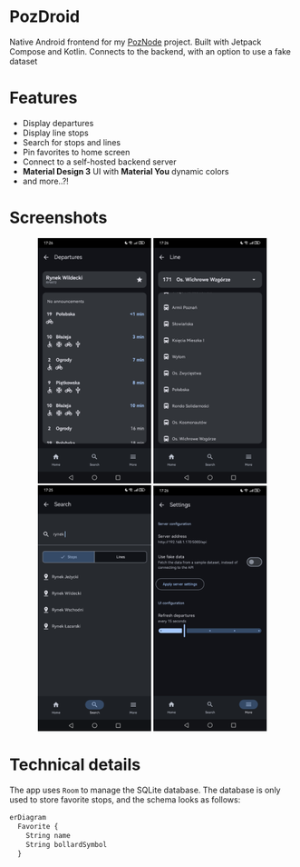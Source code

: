 # PozDroid
Native Android frontend for my [PozNode](https://github.com/creeper82/poznode) project. Built with Jetpack Compose and Kotlin. Connects to the backend, with an option to use a fake dataset

# Features
- Display departures
- Display line stops
- Search for stops and lines
- Pin favorites to home screen
- Connect to a self-hosted backend server
- **Material Design 3** UI with **Material You** dynamic colors
- and more..?!

# Screenshots
<p align="center">
  <img src="screenshots/departures.jpg" width="200">
  <img src="screenshots/line.jpg" width="200">
  <img src="screenshots/search.png" width="200">
  <img src="screenshots/config.jpg" width="200">
</p>

# Technical details
The app uses `Room` to manage the SQLite database. The database is only used to store favorite stops, and the schema looks as follows:
```mermaid
erDiagram
  Favorite {
    String name
    String bollardSymbol
  }
```
